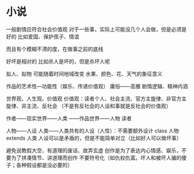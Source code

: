 # 小说

 一般剧情应符合社会价值观
 对于一些事，实际上可能没几个人会做，但是必须是好的
 比如爱国、保护孩子、情谊

 而且有个模糊不清的度，在做事之前的底线

 好坏是相对的
 比如杀人是坏的，但是杀坏人呢

拟人、拟物
可能随着时间地域改变
水果、颜色、花、天气的象征意义


作品的艺术性—功能性（娱乐、传递价值观）
庸俗——高雅
剧情逻辑、精神内涵

世界观、人生观、价值观
价值观：读者个人、社会主流、官方主旋律、非官方主旋律、非主流、反社会
（不是有反社会的人设和事就是反社会的价值观）

作者——现实世界——人类
    ——作品世界——人物
读者

人物——人设
人类——人类共有的人设（人性）：不需要额外设计
class 人物 extends 人类
人设可以是矛盾的，但是不能简单对立（比如好人可以做坏事）

避免说教假大空、有道理的废话、故弄玄虚
创作是为了表达内心情感、娱乐，不要为了拼凑情节、讲道理而创作
不要符号化（如仇权仇富。坏人和被坏人骗的傻子；各种假设都是没必要的）

 
